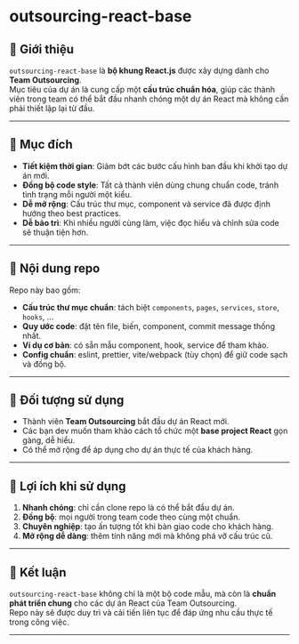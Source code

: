 # outsourcing-react-base

## 📖 Giới thiệu
`outsourcing-react-base` là **bộ khung React.js** được xây dựng dành cho **Team Outsourcing**.  
Mục tiêu của dự án là cung cấp một **cấu trúc chuẩn hóa**, giúp các thành viên trong team có thể bắt đầu nhanh chóng một dự án React mà không cần phải thiết lập lại từ đầu.

---

## 🎯 Mục đích
- **Tiết kiệm thời gian**: Giảm bớt các bước cấu hình ban đầu khi khởi tạo dự án mới.  
- **Đồng bộ code style**: Tất cả thành viên dùng chung chuẩn code, tránh tình trạng mỗi người một kiểu.  
- **Dễ mở rộng**: Cấu trúc thư mục, component và service đã được định hướng theo best practices.  
- **Dễ bảo trì**: Khi nhiều người cùng làm, việc đọc hiểu và chỉnh sửa code sẽ thuận tiện hơn.  

---

## 📂 Nội dung repo
Repo này bao gồm:
- **Cấu trúc thư mục chuẩn**: tách biệt `components`, `pages`, `services`, `store`, `hooks`, ...  
- **Quy ước code**: đặt tên file, biến, component, commit message thống nhất.  
- **Ví dụ cơ bản**: có sẵn mẫu component, hook, service để tham khảo.  
- **Config chuẩn**: eslint, prettier, vite/webpack (tùy chọn) để giữ code sạch và đồng bộ.  

---

## 👥 Đối tượng sử dụng
- Thành viên **Team Outsourcing** bắt đầu dự án React mới.  
- Các bạn dev muốn tham khảo cách tổ chức một **base project React** gọn gàng, dễ hiểu.  
- Có thể mở rộng để áp dụng cho dự án thực tế của khách hàng.  

---

## 🚀 Lợi ích khi sử dụng
1. **Nhanh chóng**: chỉ cần clone repo là có thể bắt đầu dự án.  
2. **Đồng bộ**: mọi người trong team code theo cùng một chuẩn.  
3. **Chuyên nghiệp**: tạo ấn tượng tốt khi bàn giao code cho khách hàng.  
4. **Mở rộng dễ dàng**: thêm tính năng mới mà không phá vỡ cấu trúc cũ.  

---

## 📌 Kết luận
`outsourcing-react-base` không chỉ là một bộ code mẫu, mà còn là **chuẩn phát triển chung** cho các dự án React của Team Outsourcing.  
Repo này sẽ được duy trì và cải tiến liên tục để đáp ứng nhu cầu thực tế trong công việc.

---
